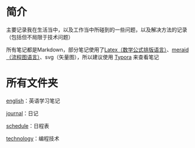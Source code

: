 # 简介

主要记录我在生活当中，以及工作当中所碰到的一些问题，以及解决方法的记录（包括但不局限于技术问题）

所有笔记都是Markdown，部分笔记使用了[Latex（数学公式排版语言）](technology/language/markup-language/Latex.md)、[meraid（流程图语言）](technology/language/markup-language/mermaid/)、svg（矢量图），所以建议使用 [Typora](https://typora.io/) 来查看笔记

# 所有文件夹

[english](english)：英语学习笔记

[journal](journal)：日记

[schedule](schedule)：日程表

[technology](technology)：编程技术
